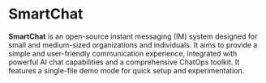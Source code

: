 # SmartChat

**SmartChat** is an open-source instant messaging (IM) system designed for small and medium-sized organizations and individuals. It aims to provide a simple and user-friendly communication experience, integrated with powerful AI chat capabilities and a comprehensive ChatOps toolkit. It features a single-file demo mode for quick setup and experimentation.
